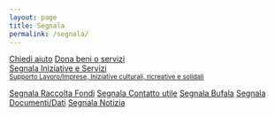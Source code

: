 ```yaml
---
layout: page
title: Segnala
permalink: /segnala/
---
```


<a class="btn btn-success btn-lg btn-block btn-form" href="https://ee.humanitarianresponse.info/x/#aozLp5mz">Chiedi aiuto</a>
<a class="btn btn-success btn-lg btn-block btn-form" href="https://ee.humanitarianresponse.info/x/#jc0dY8z7">Dona beni o servizi</a>
<br>
<a class="btn btn-default btn-lg btn-block btn-form" href="https://ee.humanitarianresponse.info/x/#6KafBk33">Segnala Iniziative e Servizi<br><small> Supporto Lavoro/Imprese, Iniziative culturali, ricreative e solidali </small></a>

<a class="btn btn-default btn-lg btn-block btn-form " href="https://ee.humanitarianresponse.info/x/#2glr4leb">Segnala Raccolta Fondi</a>
<a class="btn btn-default btn-lg btn-block btn-form" href="https://ee.humanitarianresponse.info/x/#TTWdM1cJ">Segnala Contatto utile</a>
<a class="btn btn-default btn-lg btn-block btn-form" href="https://ee.humanitarianresponse.info/x/#ecZ2zzjJ">Segnala Bufala</a>
<a class="btn btn-default btn-lg btn-block btn-form" href="https://ee.humanitarianresponse.info/x/#hy7sHGP3">Segnala Documenti/Dati</a>
<a class="btn btn-default btn-lg btn-block btn-form" href="https://ee.humanitarianresponse.info/x/#Vde7ElAa">Segnala Notizia</a>

